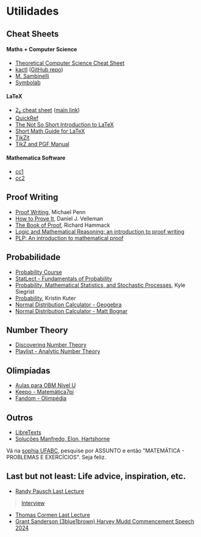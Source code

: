 # Utilidades

## Cheat Sheets
#### Maths + Computer Science
- [Theoretical Computer Science Cheat Sheet](https://tug.org/texshowcase/cheat.pdf)
- [kactl](https://nbviewer.org/github/kth-competitive-programming/kactl/blob/main/kactl.pdf) ([GitHub repo](https://github.com/kth-competitive-programming/kactl/blob/main/kactl.pdf))
- [M. Sambinelli](http://professor.ufabc.edu.br/~m.sambinelli/global/resumo-matematica.pdf)
- [Symbolab](https://www.symbolab.com/cheat-sheets/Trigonometry#)
#### LaTeX
- [$2_\varepsilon$ cheat sheet](https://wch.github.io/latexsheet/latexsheet-a4.pdf) ([main link](https://wch.github.io/latexsheet/))
- [QuickRef](https://quickref.me/latex.html)
- [The Not So Short Introduction to LaTeX](https://drive.google.com/drive/folders/1EK5THUv0Nzuk1xlAynOzutsu3nOQC4yw)
- [Short Math Guide for LaTeX](https://tug.ctan.org/info/short-math-guide/short-math-guide.pdf)
- [TikZit](https://tikzit.github.io/index.html)
- [TikZ and PGF Manual](https://www.bu.edu/math/files/2013/08/tikzpgfmanual.pdf)
#### Mathematica Software
- [cc1](https://appliedmaths.sun.ac.za/~htouchette/archive/notes/mathematicacmds1_2.pdf)
- [cc2](http://porthos.ist.utl.pt/docs/Mathematica/mathqkref.pdf)

## Proof Writing
- [Proof Writing](https://youtube.com/playlist?list=PLVMgvCDIRy1x00m7Oo9XzEkDDACeEK_m-&si=TJGouMzxLpvylKIT), Michael Penn
- [How to Prove It](https://users.metu.edu.tr/serge/courses/111-2011/textbook-math111.pdf), Daniel J. Velleman
- [The Book of Proof](https://www.people.vcu.edu/~rhammack/BookOfProof/Main.pdf), Richard Hammack
- [Logic and Mathematical Reasoning: an introduction to proof writing](https://www.siue.edu/~jloreau/courses/math-223/notes/intro-proofs-book.html)
- [PLP: An introduction to mathematical proof](https://personal.math.ubc.ca/~PLP/book/plp.html)

## Probabilidade
- [Probability Course](https://www.probabilitycourse.com/)
- [StatLect - Fundamentals of Probability](https://www.statlect.com/fundamentals-of-probability/)
- [Probability, Mathematical Statistics, and Stochastic Processes](https://stats.libretexts.org/Bookshelves/Probability_Theory/Probability_Mathematical_Statistics_and_Stochastic_Processes_%28Siegrist%29), Kyle Siegrist
- [Probability](https://stats.libretexts.org/Courses/Saint_Mary's_College_Notre_Dame/MATH_345__-_Probability_%28Kuter%29), Kristin Kuter
- [Normal Distribution Calculator - Geogebra](https://www.geogebra.org/m/W9Nz53Ct)
- [Normal Distribution Calculator - Matt Bognar](https://homepage.divms.uiowa.edu/~mbognar/applets/normal.html)

## Number Theory
- [Discovering Number Theory](https://www.math.uh.edu/~minru/web/dnt.html)
- [Playlist - Analytic Number Theory](https://www.youtube.com/playlist?list=PLbaA3qJlbE93DiTYMzl0XKnLn5df_QWqY)

## Olimpíadas
- [Aulas para OBM Nível U](https://www.youtube.com/playlist?list=PLpizEtrJatZE7Dy-PL_iFEBa9aD06apIm)
- [Keepo - Matemática7pi](https://keepo.io/matematica7pi/)
- [Fandom - Olimpédia](https://olimpedia.fandom.com/pt-br/wiki/Desigualdade_de_Chebyshev)

## Outros

- [LibreTexts](https://one.libretexts.org/home)
- [Soluções Manfredo, Elon, Hartshorne](https://sites.google.com/view/gustavoaraujo/para-estudantes?authuser=0)

Vá na [sophia UFABC](https://biblioteca.ufabc.edu.br/), pesquise por ASSUNTO e então "MATEMÁTICA - PROBLEMAS E EXERCÍCIOS". Seja feliz.

## Last but not least: Life advice, inspiration, etc.

- [Randy Pausch Last Lecture](https://www.youtube.com/watch?v=ji5_MqicxSo)
> [Interview](https://www.youtube.com/watch?v=j-a7LRwqwNw)
- [Thomas Cormen Last Lecture](https://www.youtube.com/watch?v=7uQRrNdpMsU)
- [Grant Sanderson (3blue1brown) Harvey Mudd Commencement Speech 2024](https://www.youtube.com/watch?v=W3I3kAg2J7w)
